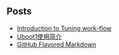 ## Posts
- [Introduction to Tuning work-flow](Introduction_to_Tuning_work-flow)
- [Uboot1使用简介](Uboot1使用简介)
- [GitHub Flavored Markdown](https://guides.github.com/features/mastering-markdown)
